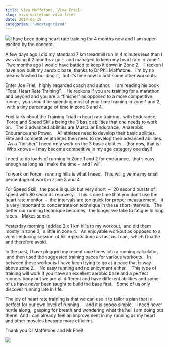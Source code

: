 ```yaml
---
title: Viva Maffetone, Viva Friel!
slug: viva-maffetone-viva-friel
date: 2014-08-15
categories: "Uncategorized"
---
```


<p><img src="http://res.cloudinary.com/dy6grlu8z/image/upload/v1558842172/lj8byeeguzhdmmf2wzsp.jpg"/>I have been doing heart rate training for 4 months now and I am super-excited by the concept.</p>
<p>A few days ago I did my standard 7 km treadmill run in 4 minutes less than I was doing it 2 months ago –  and managed to keep my heart rate in zone 1.    Two months ago I would have battled to keep it down in Zone 2.    I reckon I have now built my aerobic base, thanks to Dr Phil Maffetone.   I’m by no means finished building it,  but it’s time now to add some other workouts.</p>
<p>Enter Joe Friel,  highly regarded coach and author.   I am reading his book “Total Heart Rate Training”.    He reckons if you are training for a marathon and beyond and you are a “finisher” as opposed to a more competitive runner,  you should be spending most of your time training in zone 1 and 2,  with a tiny percentage of time in zone 3 and 4.</p>
<p>Friel talks about the Training Triad in heart rate training,  with Endurance,  Force and Speed Skills being the 3 basic abilities that one needs to work on.   The 3 advanced abilities are Muscular Endurance,  Anaerobic Endurance and Power.    All athletes need to develop their basic abilities.   Elite and competitive athletes then need to develop their advanced abilities.   As a “finisher” I need only work on the 3 basic abilities.   (For now, that is.  Who knows – I may become competitive in my age category one day!)</p>
<p>I need to do loads of running in Zone 1 and 2 for endurance,  that’s easy enough as long as I make the time –  and I will.</p>
<p>To work on Force,  running hills is what I need.  This will give me my small percentage of work in zone 3 and 4.</p>
<p>For Speed Skill,  the pace is quick but very short  –  20 second bursts of speed with 80 seconds recovery.   This is one time that you don’t use the heart rate monitor  –  the intervals are too quick for proper measurement.   It is very important to concentrate on technique in these short intervals.   The better our running technique becomes,  the longer we take to fatigue in long races.   Makes sense.</p>
<p>Yesterday morning I added 2 x 1 km hills to my workout,  and did them mostly in zone 3,  a little in zone 4.   An enjoyable workout as opposed to a vomit-inducing session of hill repeats done as fast as I can,  which I loathe and therefore avoid.</p>
<p>In the past, I have plugged my recent race times into a running calculator,  and then used the suggested training paces for various workouts.   In between these workouts I have been trying to go at a pace that is way above zone 2.    No easy running and no enjoyment either.    This type of training will work if you have an excellent aerobic base and a perfect runners body but we are all different and have different abilities and some of us have never been taught to build the base first.   Some of us only discover running late in life.</p>
<p>The joy of heart rate training is that we can use it to tailor a plan that is perfect for our own level of running  –  and it is soooo simple.   I need never hurtle along,  gasping for breath and wondering what the hell I am doing out there!  And I can already feel an improvement in my running as my heart and other muscles become more efficient.</p>
<p>Thank you Dr Maffetone and Mr Friel!</p>
<p><img src="http://res.cloudinary.com/dy6grlu8z/image/upload/v1558842172/fmcb1cefbktcimzkuir3.jpg"/><a href="http://lowlyj.files.wordpress.com/2014/06/run-with-your-heart1.jpg"><br/>
</a></p>
<p> </p>
<p> </p>


